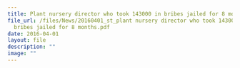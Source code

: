 ```yaml
---
title: Plant nursery director who took 143000 in bribes jailed for 8 months
file_url: /files/News/20160401_st_plant nursery director who took 143000 in
  bribes jailed for 8 months.pdf
date: 2016-04-01
layout: file
description: ""
image: ""
---
```

